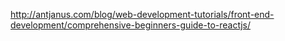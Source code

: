 http://antjanus.com/blog/web-development-tutorials/front-end-development/comprehensive-beginners-guide-to-reactjs/
